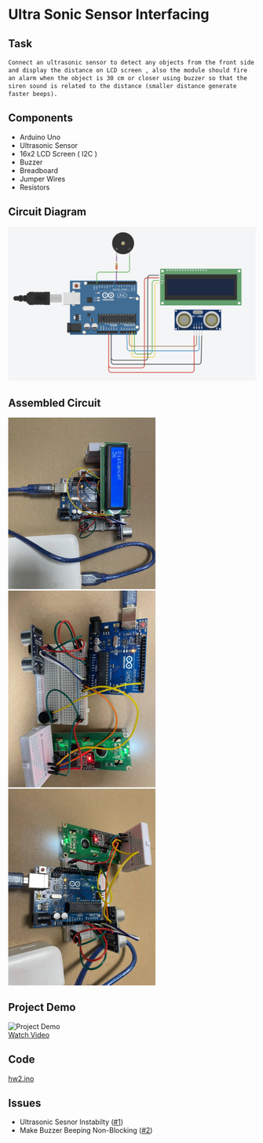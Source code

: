 # Ultra Sonic Sensor Interfacing

## Task
```
Connect an ultrasonic sensor to detect any objects from the front side and display the distance on LCD screen , also the module should fire an alarm when the object is 30 cm or closer using buzzer so that the siren sound is related to the distance (smaller distance generate faster beeps).
```

## Components

* Arduino Uno
* Ultrasonic Sensor
* 16x2 LCD Screen ( I2C )
* Buzzer
* Breadboard
* Jumper Wires
* Resistors

## Circuit Diagram

![Circuit Diagram](./assets/schematics.png)

## Assembled Circuit

<p float="left">
  <img src="./assets/circuit_1.jpeg" width="300" />
  <img src="./assets/circuit_2.jpeg" width="300" /> 
  <img src="./assets/circuit_3.jpeg" width="300" />
</p>

          

## Project Demo

![Project Demo](https://cdn.loom.com/sessions/thumbnails/c36953c4ccf54f7eb345afdf09b8bf03-with-play.gif)    
[Watch Video](https://www.loom.com/share/c36953c4ccf54f7eb345afdf09b8bf03)

## Code

[hw2.ino](hw2.ino)

## Issues

* Ultrasonic Sesnor Instabilty ([#1][i1])
* Make Buzzer Beeping Non-Blocking ([#2][i2])

[i1]: https://github.com/ibraheemalayan/interfacing-ultrasonic-sensor/issues/1
[i2]: https://github.com/ibraheemalayan/interfacing-ultrasonic-sensor/issues/2


